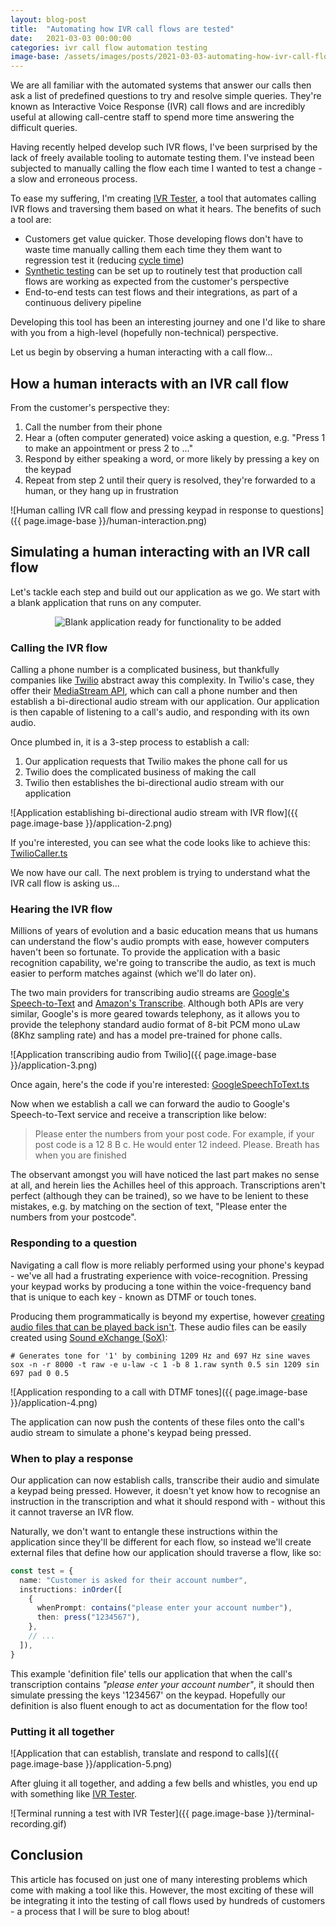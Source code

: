 ```yaml
---
layout: blog-post
title:  "Automating how IVR call flows are tested"
date:   2021-03-03 00:00:00
categories: ivr call flow automation testing
image-base: /assets/images/posts/2021-03-03-automating-how-ivr-call-flows-are-tested
---
```


We are all familiar with the automated systems that answer our calls then ask a list of predefined questions to try and
resolve simple queries. They're known as Interactive Voice Response (IVR) call flows and are incredibly useful at
allowing call-centre staff to spend more time answering the difficult queries.

Having recently helped develop such IVR flows, I've been surprised by the lack of freely available tooling to automate
testing them. I've instead been subjected to manually calling the flow each time I wanted to test a change - a slow and
erroneous process.

To ease my suffering, I'm creating [IVR Tester](https://github.com/SketchingDev/ivr-tester), a tool that automates
calling IVR flows and traversing them based on what it hears. The benefits of such a tool are:

- Customers get value quicker. Those developing flows don't have to waste time manually calling them each time they them
  want to regression test it (reducing [cycle time](https://www.davefarley.net/?p=218))
- [Synthetic testing](https://en.wikipedia.org/wiki/Synthetic_monitoring) can be set up to routinely test that
  production call flows are working as expected from the customer's perspective
- End-to-end tests can test flows and their integrations, as part of a continuous delivery pipeline

Developing this tool has been an interesting journey and one I'd like to share with you from a high-level (hopefully
non-technical) perspective.

Let us begin by observing a human interacting with a call flow...

## How a human interacts with an IVR call flow

From the customer's perspective they:

1. Call the number from their phone
2. Hear a (often computer generated) voice asking a question, e.g. "Press 1 to make an appointment or press 2 to ..."
3. Respond by either speaking a word, or more likely by pressing a key on the keypad
4. Repeat from step 2 until their query is resolved, they're forwarded to a human, or they hang up in frustration

![Human calling IVR call flow and pressing keypad in response to questions]({{ page.image-base }}/human-interaction.png)

## Simulating a human interacting with an IVR call flow

Let's tackle each step and build out our application as we go. We start with a blank application that runs on any
computer.

<p style="text-align: center">
  <img class="ui image" alt="Blank application ready for functionality to be added" src="{{ page.image-base }}/application-1.png" />
</p>

### Calling the IVR flow

Calling a phone number is a complicated business, but thankfully companies like [Twilio](http://twilio.com/) abstract
away this complexity. In Twilio's case, they offer their
[MediaStream API](https://www.twilio.com/blog/media-streams-public-beta), which can call a phone number and then
establish a bi-directional audio stream with our application. Our application is then capable of listening to a call's
audio, and responding with its own audio.

Once plumbed in, it is a 3-step process to establish a call:

1. Our application requests that Twilio makes the phone call for us
2. Twilio does the complicated business of making the call
3. Twilio then establishes the bi-directional audio stream with our application

![Application establishing bi-directional audio stream with IVR flow]({{ page.image-base }}/application-2.png)

If you're interested, you can see what the code looks like to achieve this: [TwilioCaller.ts](https://github.com/SketchingDev/ivr-tester/blob/4d85b12d4d1187072145690e70f4a6a456401119/packages/ivr-tester/src/call/TwilioCaller.ts#L40-L61)

We now have our call. The next problem is trying to understand what the IVR call flow is asking us...

### Hearing the IVR flow

Millions of years of evolution and a basic education means that us humans can understand the flow's audio prompts with
ease, however computers haven't been so fortunate. To provide the application with a basic recognition capability, we're
going to transcribe the audio, as text is much easier to perform matches against (which we'll do later on).

The two main providers for transcribing audio streams are
[Google's Speech-to-Text](https://cloud.google.com/speech-to-text) and
[Amazon's Transcribe](https://aws.amazon.com/transcribe/). Although both APIs are very similar, Google's is more geared
towards telephony, as it allows you to provide the telephony standard audio format of 8-bit PCM mono uLaw
(8Khz sampling rate) and has a model pre-trained for phone calls.

![Application transcribing audio from Twilio]({{ page.image-base }}/application-3.png)

Once again, here's the code if you're interested: [GoogleSpeechToText.ts](https://github.com/SketchingDev/ivr-tester/blob/4d85b12d4d1187072145690e70f4a6a456401119/packages/transcriber-google-speech-to-text/src/GoogleSpeechToText.ts)

Now when we establish a call we can forward the audio to Google's Speech-to-Text service and receive a transcription
like below:

> Please enter the numbers from your post code. For example, if your post code is a 12 8 B c. He would enter 12 indeed.
> Please. Breath has when you are finished

The observant amongst you will have noticed the last part makes no sense at all, and herein lies the Achilles heel of
this approach. Transcriptions aren't perfect (although they can be trained), so we have to be lenient to these mistakes,
e.g. by matching on the section of text, "Please enter the numbers from your postcode".


### Responding to a question

Navigating a call flow is more reliably performed using your phone's keypad - we've all had a frustrating experience
with voice-recognition. Pressing your keypad works by producing a tone within the voice-frequency band that is unique
to each key - known as DTMF or touch tones.

Producing them programmatically is beyond my expertise, however [creating audio files that can be played back
isn't](https://github.com/SketchingDev/ivr-tester/tree/4d85b12d4d1187072145690e70f4a6a456401119/packages/ivr-tester/src/call/dtmf/raw).
These audio files can be easily created using [Sound eXchange (SoX)](http://sox.sourceforge.net/):

```shell
# Generates tone for '1' by combining 1209 Hz and 697 Hz sine waves
sox -n -r 8000 -t raw -e u-law -c 1 -b 8 1.raw synth 0.5 sin 1209 sin 697 pad 0 0.5
```

![Application responding to a call with DTMF tones]({{ page.image-base }}/application-4.png)

The application can now push the contents of these files onto the call's audio stream to simulate a phone's keypad
being pressed.

### When to play a response

Our application can now establish calls, transcribe their audio and simulate a keypad being pressed. However, it doesn't
yet know how to recognise an instruction in the transcription and what it should respond with - without this it cannot
traverse an IVR flow.

Naturally, we don't want to entangle these instructions within the application since they'll be different for each flow,
so instead we'll create external files that define how our application should traverse a flow, like so:

```typescript
const test = {
  name: "Customer is asked for their account number",
  instructions: inOrder([
    {
      whenPrompt: contains("please enter your account number"),
      then: press("1234567"),
    },
    // ...
  ]),
}
```

This example 'definition file' tells our application that when the call's transcription contains *"please enter your
account number"*, it should then simulate pressing the keys '1234567' on the keypad. Hopefully our definition is also
fluent enough to act as documentation for the flow too!


### Putting it all together

![Application that can establish, translate and respond to calls]({{ page.image-base }}/application-5.png)

After gluing it all together, and adding a few bells and whistles, you end up with something like
[IVR Tester](https://github.com/SketchingDev/ivr-tester).

![Terminal running a test with IVR Tester]({{ page.image-base }}/terminal-recording.gif)

## Conclusion

This article has focused on just one of many interesting problems which come with making a tool like this. However,
the most exciting of these will be integrating it into the testing of call flows used by hundreds of customers - a
process that I will be sure to blog about!
